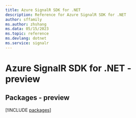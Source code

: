 ```yaml
---
title: Azure SignalR SDK for .NET
description: Reference for Azure SignalR SDK for .NET
author: sffamily
ms.author: zhshang
ms.data: 05/15/2023
ms.topic: reference
ms.devlang: dotnet
ms.service: signalr
---
```

# Azure SignalR SDK for .NET - preview
## Packages - preview
[!INCLUDE [packages](signalr-index.md)]